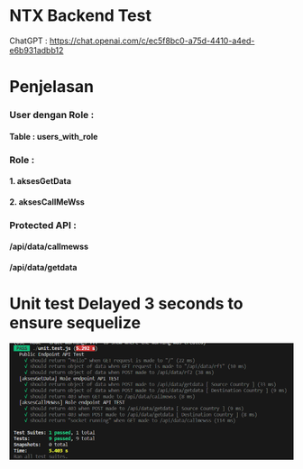 # NTX Backend Test

ChatGPT : https://chat.openai.com/c/ec5f8bc0-a75d-4410-a4ed-e6b931adbb12

# Penjelasan

### User dengan Role :
#### Table : users_with_role

### Role :
#### 1. aksesGetData
#### 2. aksesCallMeWss

### Protected API :
#### /api/data/callmewss
#### /api/data/getdata

# Unit test Delayed 3 seconds to ensure sequelize
![Sequelize delayed 3 seconds](/unit_test.png)



